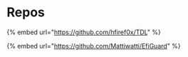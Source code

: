 # Repos

{% embed url="https://github.com/hfiref0x/TDL" %}

{% embed url="https://github.com/Mattiwatti/EfiGuard" %}
